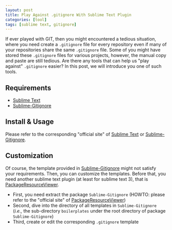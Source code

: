```yaml
---
layout: post
title: Play Against .gitignore With Sublime Text Plugin
categories: [tool]
tags: [sublime text, gitignore]
---
```


If ever played with GIT, then you might encountered a tedious situation, where you need create a `.gitignore` file for every repository even if many of your repositories share the same `.gitignore` file. Some of you might have stored these `.gitignore` files for various projects, however, the manual copy and paste are still tedious. Are there any tools that can help us "play against" `.gitignore` easier? In this post, we will introduce you one of such tools.

Requirements
------------
+ [Sublime Text](https://www.sublimetext.com)
+ [Sublime-Gitignore](https://github.com/theadamlt/Sublime-Gitignore)

Install & Usage
---------------

Please refer to the corresponding "official site" of [Sublime Text](https://www.sublimetext.com) or [Sublime-Gitignore](https://github.com/theadamlt/Sublime-Gitignore).


Customization
-------------

Of course, the template provided in [Sublime-Gitignore](https://github.com/theadamlt/Sublime-Gitignore) might not satisfy your requirements. Then, you can customize the templates. Before that, you need another sublime text plugin (at least for sublime text 3), that is [PackageResourceViewer](https://github.com/skuroda/PackageResourceViewer). 

+ First, you need extract the package `Sublime-Gitignore` (HOWTO: please refer to the "official site" of [PackageResourceViewer](https://github.com/skuroda/PackageResourceViewer))
+ Second, dive into the directory of all templates in `Sublime-Gitignore` (_i.e.,_ the sub-directory `boilerplates` under the root directory of package `Sublime-Gitignore`)
+ Third, create or edit the corresponding `.gitignore` template


